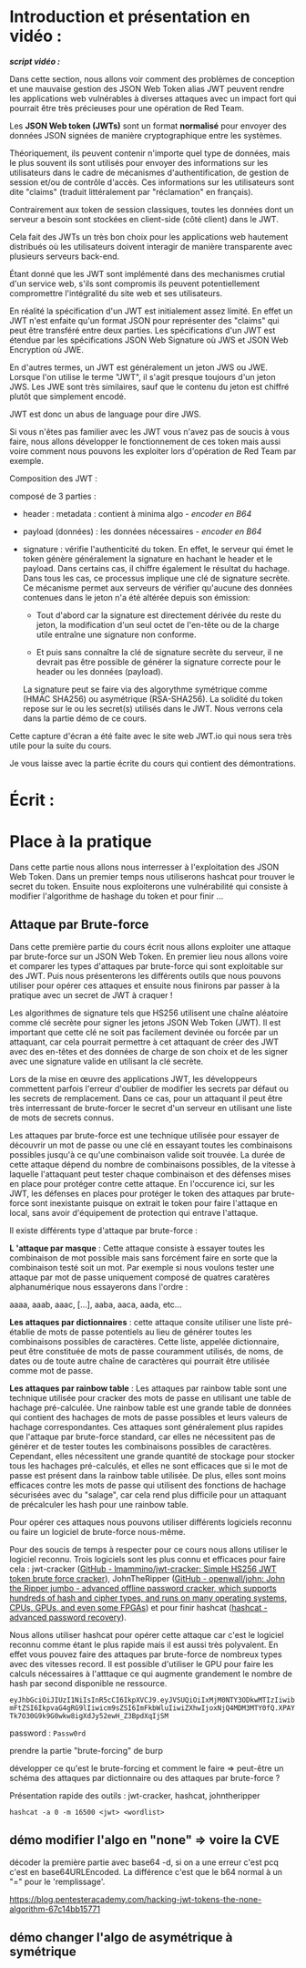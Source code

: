 # Introduction et présentation en vidéo :

***script vidéo :***

Dans cette section, nous allons voir comment des problèmes de conception et une mauvaise gestion des JSON Web Token alias JWT peuvent rendre les applications web vulnérables à diverses attaques avec un impact fort qui pourrait être très précieuses pour une opération de Red Team.

Les **JSON Web token (JWTs)** sont un format **normalisé** pour envoyer des données JSON signées de manière cryptographique entre les systèmes.

Théoriquement, ils peuvent contenir n'importe quel type de données, mais le plus souvent
 ils sont utilisés pour envoyer des informations sur les utilisateurs dans le cadre de mécanismes d'authentification, de gestion de session et/ou de contrôle d'accès. Ces informations sur les utilisateurs sont dite "claims" (traduit littéralement par "réclamation" en français).

Contrairement aux token de session classiques, toutes les données dont un serveur a besoin sont stockées en client-side (côté client) dans le JWT.

Cela fait des JWTs un très bon choix pour les applications web hautement distribués où les utilisateurs doivent interagir de manière transparente avec plusieurs serveurs back-end.

Étant donné que les JWT sont implémenté dans des mechanismes crutial d'un service web, s'ils sont compromis ils peuvent potentiellement compromettre l'intégralité du site web et ses utilisateurs.

En réalité la spécification d'un JWT est initialement assez limité. En effet un JWT n'est enfaite qu'un format JSON pour représenter des "claims"  qui peut être transféré entre deux parties. Les spécifications d'un JWT est étendue par les spécifications JSON Web Signature où JWS et JSON Web Encryption où JWE.

En d'autres termes, un JWT est généralement un jeton JWS ou JWE. Lorsque l'on utilise le terme "JWT", il s'agit presque toujours d'un jeton JWS. Les JWE sont très similaires, sauf que le contenu  du jeton est chiffré plutôt que simplement encodé. 

JWT est donc un abus de language pour dire JWS.

Si vous n'êtes pas familier avec les JWT vous n'avez pas de soucis à vous faire, nous allons développer le fonctionnement de ces token mais aussi voire comment nous pouvons les exploiter lors d'opération de Red Team par exemple.

Composition des JWT :

composé de 3 parties :

- header : metadata : contient à minima algo  - *encoder en B64*

- payload (données) : les données nécessaires - *encoder en B64*

- signature : vérifie l'authenticité du token. En effet, le serveur qui émet le token génère généralement la signature en hachant le header et le payload. Dans certains cas, il chiffre également le résultat du hachage. Dans tous les cas, ce processus implique une clé de signature secrète. Ce mécanisme permet aux serveurs de vérifier qu'aucune des données contenues dans le jeton n'a été altérée depuis son émission:
  
  - Tout d'abord car la signature est directement dérivée du reste du jeton, la modification d'un seul octet de l'en-tête ou de la charge utile entraîne une signature non conforme.
  
  - Et puis sans connaître la clé de signature secrète du serveur, il ne devrait pas être possible de générer la signature correcte pour le header ou les données (payload).
  
  La signature peut se faire via des algorythme symétrique comme (HMAC SHA256) ou asymétrique (RSA-SHA256). La solidité du token repose sur le ou les secret(s) utilisés dans le JWT. Nous verrons cela dans la partie démo de ce cours.

Cette capture d'écran a été faite avec le site web JWT.io qui nous sera très utile pour la suite du cours.

Je vous laisse avec la partie écrite du cours qui contient des démontrations.

# Écrit :

# Place à la pratique

Dans cette partie nous allons nous interresser à l'exploitation des JSON Web Token. Dans un premier temps nous utiliserons hashcat pour trouver le secret du token. Ensuite nous exploiterons une vulnérabilité qui consiste à modifier l'algorithme de hashage  du token et pour finir ...

## Attaque par Brute-force

Dans cette première partie du cours écrit nous allons exploiter une attaque par brute-force sur un JSON Web Token.  En premier lieu nous allons voire et comparer les types d'attaques par brute-force qui sont exploitable sur des JWT. Puis nous présenterons les différents outils que nous pouvons utiliser pour opérer ces attaques et ensuite nous finirons par passer à la pratique avec un secret de JWT à craquer ! 



Les algorithmes de signature tels que HS256 utilisent une chaîne aléatoire comme clé secrète pour signer les jetons JSON Web Token (JWT). Il est important que cette clé ne soit pas facilement devinée ou forcée par un attaquant, car cela pourrait permettre à cet attaquant de créer des JWT avec des en-têtes et des données de charge de son choix et de les signer avec une signature valide en utilisant la clé secrète.

Lors de la mise en œuvre des applications JWT, les développeurs commettent parfois l'erreur d'oublier de modifier les secrets par défaut ou les secrets de remplacement. Dans ce cas, pour un attaquant il peut être très interressant de brute-forcer le secret d'un serveur en utilisant une liste de mots de secrets connus.

Les attaques par brute-force est une technique utilisée pour essayer de découvrir un mot de passe ou une clé en essayant toutes les combinaisons possibles jusqu'à ce qu'une 
combinaison valide soit trouvée. La durée de cette attaque dépend du nombre de combinaisons possibles, de la vitesse à laquelle l'attaquant peut tester chaque combinaison et des
 défenses mises en place pour protéger contre cette attaque. En l'occurence ici, sur les JWT, les défenses en places pour protéger le token des attaques par brute-force sont inexistante puisque on extrait le token pour faire l'attaque en local, sans avoir d'équipement de protection qui entrave l'attaque.



Il existe différents type d'attaque par brute-force :

**L 'attaque par masque** : Cette attaque consiste à essayer toutes les combinaison de mot possible mais sans forcément faire en sorte que la combinaison testé soit un mot. Par exemple si nous voulons tester une attaque par mot de passe uniquement composé de quatres caratères alphanumérique nous essayerons dans l'ordre : 

aaaa, aaab, aaac, [...], aaba, aaca, aada, etc...    

**Les attaques par dictionnaires** : cette attaque consite utiliser une liste pré-établie de mots de passe potentiels au lieu de générer toutes les combinaisons possibles de caractères. Cette liste, 
appelée dictionnaire, peut être constituée de mots de passe couramment utilisés, de noms, de dates ou de toute autre chaîne de caractères qui pourrait être utilisée comme mot de passe.

**Les attaques par rainbow table** : Les attaques par rainbow table sont une technique utilisée pour cracker des mots de passe en utilisant une table de hachage pré-calculée. Une 
rainbow table est une grande table de données qui contient des hachages de mots de passe possibles et leurs valeurs de hachage correspondantes.  Ces attaques sont généralement plus rapides que l'attaque par brute-force standard, car elles ne nécessitent pas de générer et de tester toutes les combinaisons possibles de caractères. Cependant, elles nécessitent une 
grande quantité de stockage pour stocker tous les hachages pré-calculés, et elles ne sont efficaces que si le mot de passe est présent dans la rainbow table utilisée. De plus, elles sont moins efficaces contre les mots de passe qui utilisent des fonctions de hachage sécurisées avec du "salage", car cela rend plus difficile pour un attaquant de précalculer les hash pour une rainbow table.



Pour opérer ces attaques nous pouvons utiliser différents logiciels reconnu ou faire un logiciel de brute-force nous-même. 

Pour des soucis de temps à respecter pour ce cours nous allons utiliser le logiciel reconnu. Trois logiciels sont les plus connu et efficaces pour faire cela : jwt-cracker ([GitHub - lmammino/jwt-cracker: Simple HS256 JWT token brute force cracker](https://github.com/lmammino/jwt-cracker)), JohnTheRipper ([GitHub - openwall/john: John the Ripper jumbo - advanced offline password cracker, which supports hundreds of hash and cipher types, and runs on many operating systems, CPUs, GPUs, and even some FPGAs](https://github.com/openwall/john)) et pour finir hashcat ([hashcat - advanced password recovery](https://hashcat.net/hashcat/)).

Nous allons utiliser hashcat pour opérer cette attaque car c'est le logiciel reconnu comme étant le plus rapide mais il est aussi très polyvalent. En effet vous pouvez faire des attaques par brute-force de nombreux types avec des vitesses record. Il est possible d'utiliser le GPU pour faire les calculs nécessaires à l'atttaque ce qui augmente grandement le nombre de hash par second disponible ne ressource.



`eyJhbGciOiJIUzI1NiIsInR5cCI6IkpXVCJ9.eyJVSUQiOiIxMjM0NTY3ODkwMTIzIiwibmFtZSI6IkpvaG4gRG9lIiwicm9sZSI6ImFkbWluIiwiZXhwIjoxNjQ4MDM3MTY0fQ.XPAYTk7O30G9k9G0wkw8igXdJy52ewH_Z3BpdXqIjSM`

password : `Passw0rd`

prendre la partie "brute-forcing" de burp

développer ce qu'est le brute-forcing et comment le faire => peut-être un schéma des attaques par dictionnaire ou des attaques par brute-force ?

Présentation rapide des outils : jwt-cracker, hashcat, johntheripper

`hashcat -a 0 -m 16500 <jwt> <wordlist>`

## démo modifier l'algo en "none" => voire la CVE

décoder la première partie avec base64 -d, si on a une erreur c'est pcq c'est en base64URLEncoded. La différence c'est que le b64 normal à un "=" pour le 'remplissage'.

https://blog.pentesteracademy.com/hacking-jwt-tokens-the-none-algorithm-67c14bb15771

## démo changer l'algo de asymétrique à symétrique
